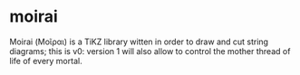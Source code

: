 # moirai

Moirai (Μοῖραι) is a TiKZ library witten in order to draw and cut string diagrams; this is v0: version 1 will also allow to control the mother thread of life of every mortal.
